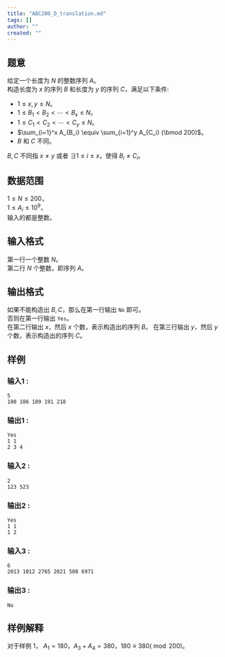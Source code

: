 ```yaml
---
title: "ABC200_D_translation.md"
tags: []
author: ""
created: ""
---
```


## 题意

给定一个长度为 $N$ 的整数序列 $A$。        
构造长度为 $x$ 的序列 $B$ 和长度为 $y$ 的序列 $C$，满足以下条件:
- $1\le x,y\le N$。     
- $1\le B_1 < B_2 < \cdots < B_x \le N$。   
- $1\le C_1 < C_2 < \cdots < C_y \le N$。
- $\sum_{i=1}^x A_{B_i} \equiv \sum_{i=1}^y A_{C_i} (\bmod 200)$。
- $B$ 和 $C$ 不同。

$B,C$ 不同指 $x \neq y$ 或者 $\exists 1\le i\le x$，使得 $B_i \neq C_i$。

## 数据范围

$1\le N\le 200$，           
$1\le A_i\le 10^9$，     
输入的都是整数。    

## 输入格式

第一行一个整数 $N$。     
第二行 $N$ 个整数，即序列 $A$。

## 输出格式

如果不能构造出 $B,C$，那么在第一行输出 `No` 即可。     
否则在第一行输出 `Yes`。     
在第二行输出 $x$，然后 $x$ 个数，表示构造出的序列 $B$。
在第三行输出 $y$，然后 $y$ 个数，表示构造出的序列 $C$。 

## 样例 

### 输入1 :
```
5
180 186 189 191 218

```   

### 输出1 :
```
Yes
1 1
2 3 4
```  

### 输入2 :
```
2
123 523
``` 

### 输出2 :
```
Yes
1 1
1 2
```

### 输入3 :
```
6
2013 1012 2765 2021 508 6971
```

### 输出3 :
```
No
```

## 样例解释

对于样例 1， $A_1=180$，$A_3+A_4=380$，$180 \equiv 380 (\bmod 200)$。

